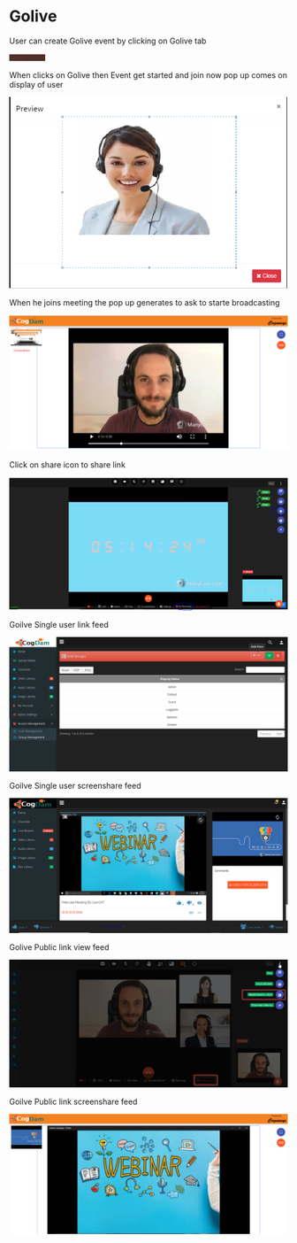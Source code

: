 # Golive

User can create Golive event by clicking on Golive tab 

![](.gitbook/assets/image%20%2853%29.png)

When clicks on Golive then Event get started and join now pop up comes on display of user

![](.gitbook/assets/image%20%28268%29.png)

When he joins meeting the pop up generates to ask to starte broadcasting 

![](.gitbook/assets/image%20%2847%29.png)

Click on share icon to share  link

![](.gitbook/assets/image%20%2820%29.png)

Goilve Single user link feed

![](.gitbook/assets/image%20%28180%29.png)

Goilve Single user screenshare feed

![](.gitbook/assets/microsoftteams-image-3.png)

Golive Public link view feed

![](.gitbook/assets/image%20%28193%29.png)

Goilve Public link screenshare feed

![](.gitbook/assets/microsoftteams-image-4.png)











